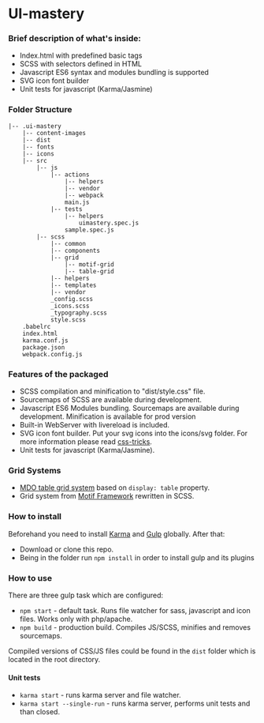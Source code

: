 # UI-mastery
### Brief description of what's inside:
* Index.html with predefined basic tags
* SCSS with selectors defined in HTML
* Javascript ES6 syntax and modules bundling is supported
* SVG icon font builder
* Unit tests for javascript (Karma/Jasmine)

### Folder Structure
```
|-- .ui-mastery
    |-- content-images
    |-- dist
    |-- fonts
    |-- icons
    |-- src
        |-- js
            |-- actions
                |-- helpers
                |-- vendor
                |-- webpack
                main.js
            |-- tests
                |-- helpers
                    uimastery.spec.js
                sample.spec.js
        |-- scss
            |-- common
            |-- components
            |-- grid
                |-- motif-grid
                |-- table-grid
            |-- helpers
            |-- templates
            |-- vendor
            _config.scss
            _icons.scss
            _typography.scss
            style.scss
    .babelrc
    index.html
    karma.conf.js
    package.json
    webpack.config.js
```

### Features of the packaged
* SCSS compilation and minification to "dist/style.css" file.
* Sourcemaps of SCSS are available during development.
* Javascript ES6 Modules bundling. Sourcemaps are available during development. Minification is available for prod version
* Built-in WebServer with livereload is included.
* SVG icon font builder. Put your svg icons into the icons/svg folder. For more information please read [css-tricks](https://css-tricks.com/svg-sprites-use-better-icon-fonts/).
* Unit tests for javascript (Karma/Jasmine).

### Grid Systems
* [MDO table grid system](http://mdo.github.io/table-grid/) based on `display: table` property. 
* Grid system from [Motif Framework](https://github.com/MotifFramework/Motif) rewritten in SCSS.  

### How to install

Beforehand you need to install [Karma](https://www.npmjs.com/package/karma) and [Gulp](https://www.npmjs.com/package/gulp) globally. After that:

* Download or clone this repo.
* Being in the folder run ```npm install``` in order to install gulp and its plugins

### How to use

There are three gulp task which are configured:

* `npm start` - default task. Runs file watcher for sass, javascript and icon files. Works only with php/apache.
* `npm build` - production build. Compiles JS/SCSS, minifies and removes sourcemaps.

Compiled versions of CSS/JS files could be found in the `dist` folder which is located in the root directory. 

#### Unit tests

* `karma start` - runs karma server and file watcher.
* `karma start --single-run` - runs karma server, performs unit tests and than closed.
